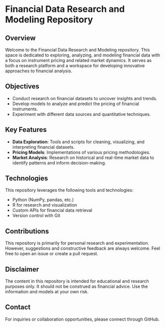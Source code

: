# Financial Data Research and Modeling Repository

## Overview
Welcome to the Financial Data Research and Modeling repository. This space is dedicated to exploring, analyzing, and modeling financial data with a focus on instrument pricing and related market dynamics. It serves as both a research platform and a workspace for developing innovative approaches to financial analysis.

## Objectives
- Conduct research on financial datasets to uncover insights and trends.
- Develop models to analyze and predict the pricing of financial instruments.
- Experiment with different data sources and quantitative techniques.

## Key Features
- **Data Exploration**: Tools and scripts for cleaning, visualizing, and interpreting financial datasets.
- **Pricing Models**: Implementations of various pricing methodologies.
- **Market Analysis**: Research on historical and real-time market data to identify patterns and inform decision-making.

## Technologies
This repository leverages the following tools and technologies:
- Python (NumPy, pandas, etc.)
- R for research and visualization
- Custom APIs for financial data retrieval
- Version control with Git

## Contributions
This repository is primarily for personal research and experimentation. However, suggestions and constructive feedback are always welcome. Feel free to open an issue or create a pull request.

## Disclaimer
The content in this repository is intended for educational and research purposes only. It should not be construed as financial advice. Use the information and models at your own risk.

## Contact
For inquiries or collaboration opportunities, please connect through GitHub.
